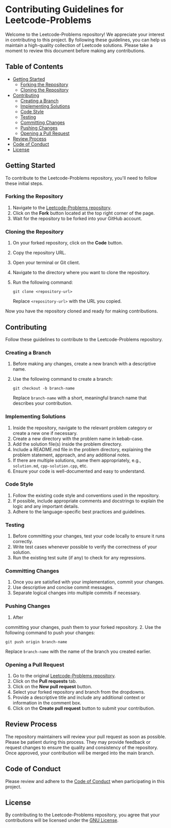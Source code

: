 # Contributing Guidelines for Leetcode-Problems

Welcome to the Leetcode-Problems repository! We appreciate your interest in contributing to this project. By following these guidelines, you can help us maintain a high-quality collection of Leetcode solutions. Please take a moment to review this document before making any contributions.

## Table of Contents

- [Getting Started](#getting-started)
  - [Forking the Repository](#forking-the-repository)
  - [Cloning the Repository](#cloning-the-repository)
- [Contributing](#contributing)
  - [Creating a Branch](#creating-a-branch)
  - [Implementing Solutions](#implementing-solutions)
  - [Code Style](#code-style)
  - [Testing](#testing)
  - [Committing Changes](#committing-changes)
  - [Pushing Changes](#pushing-changes)
  - [Opening a Pull Request](#opening-a-pull-request)
- [Review Process](#review-process)
- [Code of Conduct](#code-of-conduct)
- [License](#license)

## Getting Started

To contribute to the Leetcode-Problems repository, you'll need to follow these initial steps.

### Forking the Repository

1. Navigate to the [Leetcode-Problems repository](https://github.com/HimeshKohad/LeetCode-Problems).
2. Click on the **Fork** button located at the top right corner of the page.
3. Wait for the repository to be forked into your GitHub account.

### Cloning the Repository

1. On your forked repository, click on the **Code** button.
2. Copy the repository URL.
3. Open your terminal or Git client.
4. Navigate to the directory where you want to clone the repository.
5. Run the following command:

   ```shell
   git clone <repository-url>
   ```

   Replace `<repository-url>` with the URL you copied.

Now you have the repository cloned and ready for making contributions.

## Contributing

Follow these guidelines to contribute to the Leetcode-Problems repository.

### Creating a Branch

1. Before making any changes, create a new branch with a descriptive name.
2. Use the following command to create a branch:

   ```shell
   git checkout -b branch-name
   ```

   Replace `branch-name` with a short, meaningful branch name that describes your contribution.

### Implementing Solutions

1. Inside the repository, navigate to the relevant problem category or create a new one if necessary.
2. Create a new directory with the problem name in kebab-case.
3. Add the solution file(s) inside the problem directory.
4. Include a README.md file in the problem directory, explaining the problem statement, approach, and any additional notes.
5. If there are multiple solutions, name them appropriately, e.g., `solution.md`, `cpp-solution.cpp`, etc.
6. Ensure your code is well-documented and easy to understand.

### Code Style

1. Follow the existing code style and conventions used in the repository.
2. If possible, include appropriate comments and docstrings to explain the logic and any important details.
3. Adhere to the language-specific best practices and guidelines.

### Testing

1. Before committing your changes, test your code locally to ensure it runs correctly.
2. Write test cases whenever possible to verify the correctness of your solution.
3. Run the existing test suite (if any) to check for any regressions.

### Committing Changes

1. Once you are satisfied with your implementation, commit your changes.
2. Use descriptive and concise commit messages.
3. Separate logical changes into multiple commits if necessary.

### Pushing Changes

1. After

 committing your changes, push them to your forked repository.
2. Use the following command to push your changes:

   ```shell
   git push origin branch-name
   ```

   Replace `branch-name` with the name of the branch you created earlier.

### Opening a Pull Request

1. Go to the original [Leetcode-Problems repository](https://github.com/HimeshKohad/LeetCode-Problems).
2. Click on the **Pull requests** tab.
3. Click on the **New pull request** button.
4. Select your forked repository and branch from the dropdowns.
5. Provide a descriptive title and include any additional context or information in the comment box.
6. Click on the **Create pull request** button to submit your contribution.

## Review Process

The repository maintainers will review your pull request as soon as possible. Please be patient during this process. They may provide feedback or request changes to ensure the quality and consistency of the repository. Once approved, your contribution will be merged into the main branch.

## Code of Conduct

Please review and adhere to the [Code of Conduct](CODE_OF_CONDUCT.md) when participating in this project.

## License

By contributing to the Leetcode-Problems repository, you agree that your contributions will be licensed under the [GNU License](LICENSE).
